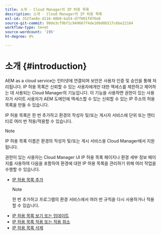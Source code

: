 ```yaml
---
title: 소개 - Cloud Manager의 IP 허용 목록
description: 소개 - Cloud Manager의 IP 허용 목록
exl-id: 352fae8e-d116-40b0-ba54-d7f001f076e8
source-git-commit: 90de3cf9bf1c949667f4de109d0b517c6be22184
workflow-type: tm+mt
source-wordcount: '195'
ht-degree: 0%

---
```


# 소개 {#introduction}

AEM as a cloud service는 인터넷에 연결되며 보안은 사용자 인증 및 승인을 통해 처리됩니다. IP 허용 목록은 신뢰할 수 있는 사용자에게만 대한 액세스를 제한하고 제어하는 데 사용되는 Cloud Manager의 기능입니다. 이 기능을 사용하면 권한이 있는 사용자가 사이트 사용자가 AEM 도메인에 액세스할 수 있는 신뢰할 수 있는 IP 주소의 허용 목록을 만들 수 있습니다.

IP 허용 목록은 한 번 추가하고 환경의 작성자 및/또는 게시자 서비스에 단위 또는 엔티티로 여러 번 적용/적용할 수 있습니다.

>[!NOTE]
>IP 허용 목록 이름은 환경의 작성자 및/또는 게시 서비스용 Cloud Manager에서 지원됩니다.

권한이 있는 사용자는 Cloud Manager UI IP 허용 목록 페이지나 환경 세부 정보 페이지를 사용하여 다음을 포함하여 환경에 대한 IP 허용 목록을 관리하기 위해 여러 작업을 수행할 수 있습니다.

* [IP 허용 목록 추가](/help/implementing/cloud-manager/ip-allow-lists/add-ip-allow-lists.md)
   >[!NOTE]
   > 한 번 추가하고 프로그램의 환경 서비스에서 여러 번 규칙을 다시 사용하거나 적용할 수 있습니다.
* [IP 허용 목록 보기 또는 업데이트](/help/implementing/cloud-manager/ip-allow-lists/view-update-ip-allow-list.md)
* [IP 허용 목록 적용 또는 적용 취소](/help/implementing/cloud-manager/ip-allow-lists/apply-allow-list.md)
* [IP 허용 목록 삭제](/help/implementing/cloud-manager/ip-allow-lists/delete-ip-allow-list.md)
